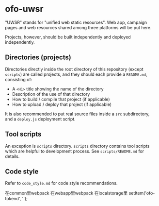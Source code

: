 ofo-uwsr
====

"UWSR" stands for "unified web static resources". Web app, campaign pages and web resources shared among three platforms will be put here.

Projects, however, should be built independently and deployed independently.

Directories (projects)
----

Directories directly inside the root directory of this repository (except `scripts`) are called projects, and they should each provide a `README.md`, consisting of:

- A `<H1>` title showing the name of the directory
- Description of the use of that directory
- How to build / compile that project (if applicable)
- How to upload / deploy that project (if applicable)

It is also recommended to put real source files inside a `src` subdirectory, and a `deploy.js` deployment script.

Tool scripts
----

An exception is `scripts` directory. `scripts` directory contains tool scripts which are helpful to development process. See `scripts/README.md` for details.

Code style
----

Refer to `code_style.md` for code style recommendations.

在common里webpack
在webapp里webpack
在localstorage里 setItem('ofo-tokend', '');